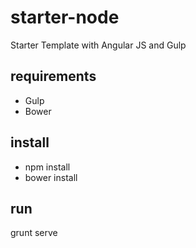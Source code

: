 # starter-node
Starter Template with Angular JS and Gulp

## requirements
- Gulp
- Bower

## install

- npm install
- bower install

## run

grunt serve
